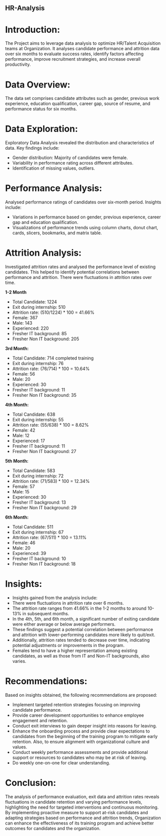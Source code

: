 ## HR-Analysis

# Introduction:
The Project aims to leverage data analysis to optimize HR/Talent Acquisition teams at Organization. It analyses candidate performance and attrition data over six months to evaluate success rates, identify factors affecting performance, improve recruitment strategies, and increase overall productivity.

# Data Overview:
The data set comprises candidate attributes such as gender, previous work experience, education qualification, career gap, source of resume, and performance status for six months.

# Data Exploration:
Exploratory Data Analysis revealed the distribution and characteristics of data.
Key findings include:
- Gender distribution: Majority of candidates were female.
- Variability in performance rating across different attributes.
- Identification of missing values, outliers.

# Performance Analysis:
Analysed performance ratings of candidates over six-month period.
Insights include:
- Variations in performance based on gender, previous experience, career gap and education qualification.
- Visualizations of performance trends using column charts, donut chart, cards, slicers, bookmarks, and matrix table.

# Attrition Analysis:
Investigated attrition rates and analysed the performance level of existing candidates. This helped to identify potential correlations between performance and attrition. There were fluctuations in attrition rates over time.

**1-2 Month**
- Total Candidate: 1224
- Exit during internship: 510
- Attrition rate: (510/1224) * 100 = 41.66%
- Female: 367
- Male: 143
- Experienced: 220
- Fresher IT background: 85
- Fresher Non IT background: 205
  
**3rd Month:**
- Total Candidate: 714 completed training
- Exit during internship: 76
- Attrition rate: (76/714) * 100 = 10.64%
- Female: 56
- Male: 20
- Experienced: 30
- Fresher IT background: 11
- Fresher Non IT background: 35
  
**4th Month:**
- Total Candidate: 638
- Exit during internship: 55
- Attrition rate: (55/638) * 100 = 8.62%
- Female: 42
- Male: 12
- Experienced: 17
- Fresher IT background: 11
- Fresher Non IT background: 27
  
**5th Month:**

- Total Candidate: 583
- Exit during internship: 72
- Attrition rate: (71/583) * 100 = 12.34%
- Female: 57
- Male: 15
- Experienced: 30
- Fresher IT background: 13
- Fresher Non IT background: 29

**6th Month:**
- Total Candidate: 511
- Exit during internship: 67
- Attrition rate: (67/511) * 100 = 13.11%
- Female: 46
- Male: 20
- Experienced: 39
- Fresher IT background: 10
- Fresher Non IT background: 18

# Insights:
- Insights gained from the analysis include:
- There were fluctuations in attrition rate over 6 months.
- The attrition rate ranges from 41.66% in the 1-2 months to around 10-13% in subsequent months.
- In the 4th, 5th, and 6th month, a significant number of exiting candidate were either average or below average performers.
- These findings suggest a potential correlation between performance and attrition with lower-performing candidates more likely to quit/exit.
- Additionally, attrition rates tended to decrease over time, indicating potential adjustments or improvements in the program.
- Females tend to have a higher representation among existing candidates, as well as those from IT and Non-IT backgrounds, also varies.

# Recommendations:
Based on insights obtained, the following recommendations are proposed:
- Implement targeted retention strategies focusing on improving candidate performance.
- Provide career development opportunities to enhance employee engagement and retention.
- Conduct exit interviews to gain deeper insight into reasons for leaving.
- Enhance the onboarding process and provide clear expectations to candidates from the beginning of the training program to mitigate early retention. Also, to ensure alignment with organizational culture and values.
- Conduct weekly performance assessments and provide additional support or resources to candidates who may be at risk of leaving.
- Do weekly one-on-one for clear understanding.

# Conclusion:
The analysis of performance evaluation, exit data and attrition rates reveals fluctuations in candidate retention and varying performance levels, highlighting the need for targeted interventions and continuous monitoring. By implementing proactive measure to support at-risk candidates and adapting strategies based on performance and attrition trends, Organization can enhance the effectiveness of its training program and achieve better outcomes for candidates and the organization.
